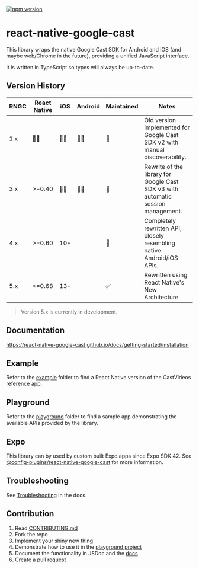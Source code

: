 [![npm version](https://badge.fury.io/js/react-native-google-cast.svg)](https://badge.fury.io/js/react-native-google-cast)

# react-native-google-cast

This library wraps the native Google Cast SDK for Android and iOS (and maybe web/Chrome in the future), providing a unified JavaScript interface.

It is written in TypeScript so types will always be up-to-date.

## Version History

| RNGC | React Native | iOS | Android | Maintained | Notes                                                                            |
| ---- | ------------ | --- | ------- | ---------- | -------------------------------------------------------------------------------- |
| 1.x  | 🤷‍♂️           | 🤷‍♂️  | 🤷‍♂️      | 🛑         | Old version implemented for Google Cast SDK v2 with manual discoverability.      |
| 3.x  | >=0.40       | 🤷‍♂️  | 🤷‍♂️      | 🛑         | Rewrite of the library for Google Cast SDK v3 with automatic session management. |
| 4.x  | >=0.60       | 10+ |         | 🐜         | Completely rewritten API, closely resembling native Android/iOS APIs.            |
| 5.x  | >=0.68       | 13+ |         | ✅         | Rewritten using React Native's New Architecture                                  |

> Version 5.x is currently in development.

## Documentation

https://react-native-google-cast.github.io/docs/getting-started/installation

## Example

Refer to the [example](example/) folder to find a React Native version of the CastVideos reference app.

## Playground

Refer to the [playground](playground/) folder to find a sample app demonstrating the available APIs provided by the library.

## Expo

This library can by used by custom built Expo apps since Expo SDK 42. See [@config-plugins/react-native-google-cast](https://github.com/expo/config-plugins/tree/master/packages/react-native-google-cast) for more information.

## Troubleshooting

See [Troubleshooting](https://react-native-google-cast.github.io/docs/getting-started/troubleshooting) in the docs.

## Contribution

1. Read [CONTRIBUTING.md](CONTRIBUTING.md)
2. Fork the repo
3. Implement your shiny new thing
4. Demonstrate how to use it in the [playground project](playground/)
5. Document the functionality in JSDoc and the [docs](docs/)
6. Create a pull request
